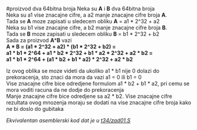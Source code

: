 #proizvod dva 64bitna broja
Neka su <b>A</b> i <b>B</b> dva 64bitna broja  
Neka su a1 vise znacajne cifre, a a2 manje znacajne cifre broja <b>A</b>.  
Tada se <b>A</b> moze zapisati u sledecem obliku  <b>A</b> = a1 * 2^32 + a2   
Neka su b1 vise znacajne cifre, a b2 manje znacajne cifre broja <b>B</b>.  
Tada se <b>B</b> moze zapisati u sledecem obliku  <b>B</b> = b1 * 2^32 + b2   
Sada za proizvod <b>A</b>*<b>B</b> vazi   
	<b>A * B = (a1 * 2^32 + a2) * (b1 * 2^32 + b2) =  
	a1 * b1 * 2^64 + a1 * b2 * 2^32 + b1 * a2 * 2^32 + a2 * b2 =  
	a1 * b1 * 2^64 + (a1 * b2 + b1 * a2) * 2^32 + a2 * b2</b>   
   
   Iz ovog oblika se moze videti da ukoliko a1 * b1 nije 0 dolazi do prekoracenja, sto znaci da mora da vazi a1 = 0 ili b1 = 0   
   Vise znacajne cifre bice odredjene formulom a1 * b2 + b1 * a2, pri cemu se mora voditi racuna da ne dodje do prekoracenja   
   Manje znacajne cifre bice odredjene sa a2 * b2. Vise znacajne cifre rezultata ovog mnozenja moraju se dodati na vise znacajne cifre broja kako ne bi doslo do gubitaka   

   <i>Ekvivalentan asemblerski kod dat je u [t34/zad01.S](./zad01.S)<i>

